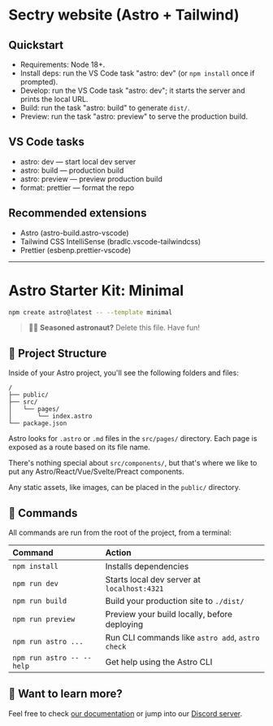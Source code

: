 # Sectry website (Astro + Tailwind)

## Quickstart

- Requirements: Node 18+.
- Install deps: run the VS Code task "astro: dev" (or `npm install` once if prompted).
- Develop: run the VS Code task "astro: dev"; it starts the server and prints the local URL.
- Build: run the task "astro: build" to generate `dist/`.
- Preview: run the task "astro: preview" to serve the production build.

## VS Code tasks

- astro: dev — start local dev server
- astro: build — production build
- astro: preview — preview production build
- format: prettier — format the repo

## Recommended extensions

- Astro (astro-build.astro-vscode)
- Tailwind CSS IntelliSense (bradlc.vscode-tailwindcss)
- Prettier (esbenp.prettier-vscode)

---

# Astro Starter Kit: Minimal

```sh
npm create astro@latest -- --template minimal
```

> 🧑‍🚀 **Seasoned astronaut?** Delete this file. Have fun!

## 🚀 Project Structure

Inside of your Astro project, you'll see the following folders and files:

```text
/
├── public/
├── src/
│   └── pages/
│       └── index.astro
└── package.json
```

Astro looks for `.astro` or `.md` files in the `src/pages/` directory. Each page is exposed as a route based on its file name.

There's nothing special about `src/components/`, but that's where we like to put any Astro/React/Vue/Svelte/Preact components.

Any static assets, like images, can be placed in the `public/` directory.

## 🧞 Commands

All commands are run from the root of the project, from a terminal:

| Command                   | Action                                           |
| :------------------------ | :----------------------------------------------- |
| `npm install`             | Installs dependencies                            |
| `npm run dev`             | Starts local dev server at `localhost:4321`      |
| `npm run build`           | Build your production site to `./dist/`          |
| `npm run preview`         | Preview your build locally, before deploying     |
| `npm run astro ...`       | Run CLI commands like `astro add`, `astro check` |
| `npm run astro -- --help` | Get help using the Astro CLI                     |

## 👀 Want to learn more?

Feel free to check [our documentation](https://docs.astro.build) or jump into our [Discord server](https://astro.build/chat).
